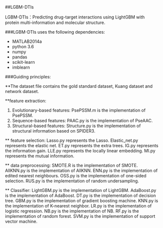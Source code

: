##LGBM-DTIs

LGBM-DTIs：Predicting drug-target interactions using LightGBM with protein multi-information and molecular structure.


###LGBM-DTIs uses the following dependencies:
* MATLAB2014a
* python 3.6 
* numpy
* pandas
* scikit-learn
* imblearn 


###Guiding principles:

**The dataset file contains the gold standard dataset, Kuang dataset and network dataset.

**feature extraction:
1) Evolutionary-based features: PsePSSM.m is the implementation of PsePSSM. 
2) Sequence-based features: PAAC.py is the implementation of PseAAC.
3) Structural-based features: Structure.py is the implementation of structural information based on SPIDER3.
   
** feature selection:
   Lasso.py represents the Lasso.
   Elastic_net.py represents the elastic net.
   ET.py represents the extra trees.
   IG.py represents the information gain.
   LLE.py represents the locally linear embedding.
   MI.py represents the mutual information.
   
** data preprocessing:
   SMOTE.R is the implementation of SMOTE. 
   AllKNN.py is the implementation of AllKNN. 
   ENN.py is the implementation of edited nearest neighbours. 
   OSS.py is the implementation of one-sided selection. 
   RUS.py is the implementation of random undersampling.

** Classifier:
   LightGBM.py is the implementation of LightGBM.
   AdaBoost.py is the implementation of AdaBoost.
   DT.py is the implementation of decision tree. 
   GBM.py is the implementation of gradient boosting machine.
   KNN.py is the implementation of K-nearest neighbor. 
   LR.py is the implementation of logistic regression. 
   NB.py is the implementation of NB.
   RF.py is the implementation of random forest. 
   SVM.py is the implementation of support vector machine.

